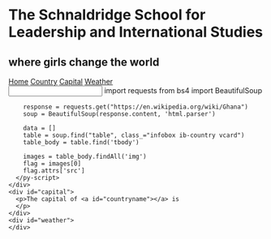 <html lang="en">
  <head>
    <meta charset="UTF-8" />
    <meta name="viewport" content="width=device-width, initial-scale=1.0" />
    <title>The Schnaldridge School for Leadership and International Studies</title>
    <link rel="stylesheet" href="styles.css" />
    <h1>The Schnaldridge School for Leadership and International Studies</h1>
    <h2>where girls change the world</h2>
  </head>
  <body>
    <nav>
      <a href="#index">Home</a>
      <a href="#country">Country</a>
      <a href="#capital">Capital</a>
      <a href="#weather">Weather</a>
    </nav>
    <div id="country">
      <input type="name" name="country" id="countryname" />
      <py-script>
        import requests
        from bs4 import BeautifulSoup

        response = requests.get("https://en.wikipedia.org/wiki/Ghana")
        soup = BeautifulSoup(response.content, 'html.parser')

        data = []
        table = soup.find("table", class_="infobox ib-country vcard")
        table_body = table.find('tbody')
        
        images = table_body.findAll('img')
        flag = images[0]
        flag.attrs['src']
      </py-script>
    </div>
    <div id="capital">
      <p>The capital of <a id="countryname"></a> is 
      </p>
    </div>
    <div id="weather">
    </div>
  </body>
</html>
